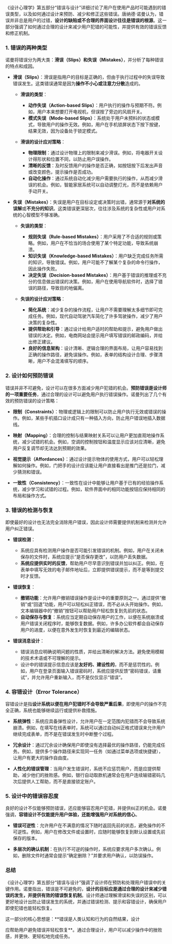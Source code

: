 《设计心理学》第五部分“错误与设计”详细讨论了用户在使用产品时可能遇到的错误类型，以及如何通过设计来预防、减少和修正这些错误。唐纳德·诺曼认为，错误并非总是用户的过错，**设计的缺陷或不合理的界面设计往往是错误的根源**。这一部分强调了如何通过合理的设计来减少用户犯错的可能性，并提供有效的错误反馈和修正机制。

### 1. 错误的两种类型
诺曼将错误分为两大类：**滑误（Slips）**和**失误（Mistakes）**，并分析了每种错误的特点和成因。

- **滑误（Slips）**：滑误是指用户的目标是正确的，但由于执行过程中的失误导致错误发生。这类错误通常是因为**操作不小心或注意力分散**造成的。

  - **滑误的类型**：
    - **动作失误（Action-based Slips）**：用户执行的操作与预期不符。例如，用户本来想要打开电视机，但误按了旁边的风扇开关。
    - **模式失误（Mode-based Slips）**：系统处于用户未预料的状态或模式，导致用户的操作无效。例如，用户在手机锁屏状态下按下按键，结果无效，因为设备处于锁定模式。

  - **滑误的设计应对策略**：
    - **物理限制**：通过设计物理上的限制来减少滑误。例如，将电器开关设计得形状和位置不同，以防止用户误操作。
    - **清晰的反馈**：及时反馈用户的操作是否正确，如按钮按下后发出声音或改变颜色，提示操作是否成功。
    - **自动化操作**：通过系统自动化减少用户需要执行的操作，从而减少滑误的机会。例如，智能家居系统可以自动调整灯光，而不是依赖用户手动开关。

- **失误（Mistakes）**：失误是用户在目标设定或决策时出错，通常源于**对系统的误解**或**不充分的知识**。这类错误更深层次，往往涉及系统的复杂性或用户对系统的心智模型不够准确。

  - **失误的类型**：
    - **规则失误（Rule-based Mistakes）**：用户采用了不合适的规则或策略。例如，用户在不恰当的场合使用了某个特定功能，导致系统崩溃。
    - **知识失误（Knowledge-based Mistakes）**：用户缺乏完成任务所需的知识，导致错误。例如，用户可能不了解某个复杂的命令行操作，因此操作失败。
    - **决定失误（Decision-based Mistakes）**：用户基于错误的推理或不充分的信息做出错误的决策。例如，用户在使用导航软件时，选择了错误的路径，导致目的地偏离。

  - **失误的设计应对策略**：
    - **简化系统**：减少复杂的操作流程，让用户不需要理解太多细节即可完成任务。例如，现代自动驾驶汽车简化了许多驾驶操作，减少了用户决策的复杂性。
    - **提供帮助和引导**：通过设计给用户适时的帮助和提示，避免用户做出错误的决定。例如，电商网站会提示用户填写错误的邮政编码，并给出修正建议。
    - **良好的信息架构**：设计清晰、逻辑合理的界面布局，让用户容易找到正确的操作路径，避免误操作。例如，表单的结构设计合理、步骤清晰，用户不会混淆填写的顺序。

### 2. 设计如何预防错误
错误并非不可避免，设计可以在很多方面减少用户犯错的机会。**预防错误是设计师的一项重要任务**，通过合理的设计可以避免用户执行错误操作。诺曼列出了几个有效的预防错误的设计策略：

- **限制（Constraints）**：物理或逻辑上的限制可以防止用户执行无效或错误的操作。例如，某些手机插口设计成只有一种插入方向，防止用户错误地插入数据线。
  
- **映射（Mapping）**：合理的控制与结果映射关系可以让用户更加直观地操作系统，减少试错的机会。例如，空调的控制按钮和温度显示应该对应清晰，避免用户反复调节却无法达到预期的效果。

- **视觉提示（Affordances）**：通过设计提示物体的使用方式，用户可以轻松理解如何操作。例如，门把手的设计应该能让用户直接看出是推门还是拉门，减少猜测和错误。

- **一致性（Consistency）**：一致性在设计中能够让用户基于已有的经验操作系统，减少学习和试错的过程。例如，软件界面中的相同功能按钮应保持相同的布局和操作方式。

### 3. 错误的检测与恢复
即使最好的设计也无法完全消除用户错误，因此设计师需要提供机制来检测并允许用户纠正错误。

- **错误检测**：
  - 系统应具有检测用户操作是否可能引发错误的机制。例如，用户在关闭未保存的文件时，系统应提示“是否保存更改”，以防用户丢失数据。
  - **系统应提供实时的反馈**，帮助用户尽早意识到错误并加以纠正。例如，在表单中填写无效的电子邮件地址后，立即提供错误提示，而不是等到提交时才反馈。

- **错误恢复**：
  - **撤销功能**：允许用户撤销错误操作是设计中的重要原则之一。通过提供“撤销”或“回退”功能，用户可以轻松纠正错误，而不必从头开始操作。例如，文本编辑器中的“撤销”按钮可以帮助用户轻松恢复到先前的状态。
  - **自动保存与恢复**：系统应当定期自动保存用户的工作，以便在系统崩溃或用户错误关闭程序时，能够恢复数据。例如，许多办公软件都会自动保存用户的进度，以便在意外发生时恢复到最近的编辑状态。
  
- **错误消息设计**：
  - 错误消息应明确说明问题的性质，并给出清晰的解决方法。避免使用模糊的技术术语或不可理解的提示。
  - 设计中的错误提示信息应该是**友好的、建设性的**，而不是惩罚性的。例如，用户在登录页面输入错误密码时，系统应提供反馈“密码错误，请重试”，并允许用户重新输入，而不是仅仅显示“错误”。

### 4. 容错设计（Error Tolerance）
容错设计是指**设计系统以便在用户犯错时不会导致严重后果**，即使用户的操作不完全正确，系统也能够继续运行或提供补救措施。

- **系统弹性**：系统应具备弹性设计，允许用户在一定范围内犯错而不会导致系统崩溃。例如，在填写在线表单时，系统可以通过自动纠正格式错误来允许用户继续完成表单，而不是在错误发生时中断整个过程。
  
- **冗余设计**：通过冗余设计确保用户即使没有选择最优的操作路径，仍能完成任务。例如，提供多个操作路径来实现同一任务（如通过菜单选项或快捷键），让用户有更大的操作自由度。

- **人性化的错误管理**：当用户发生错误时，系统不应惩罚用户，而是应提供帮助，减少他们的挫败感。例如，银行自动取款机通常会在用户连续输错密码几次后提供人工帮助，而不是直接锁定账户。

### 5. 设计中的错误容忍度
良好的设计不仅能够预防错误，还应能够容忍用户犯错，并提供纠正的机会。诺曼强调，**容错设计不仅能提升用户体验，还能增强用户对系统的信心**。

- **错误可逆性**：允许用户在不满意的情况下随时返回先前的状态，避免操作的不可逆性。例如，用户在修改文件或设置时，应随时能够恢复到默认设置或先前保存的版本。
  
- **多层次的确认机制**：在执行不可逆的操作时，系统应要求用户多次确认。例如，删除文件时通常会提示“确定删除？”并要求用户确认，以防误操作。

### 总结
《设计心理学》第五部分“错误与设计”强调了设计师在预防和处理用户错误中的关键作用。诺曼指出，错误是不可避免的，**设计的目标应是通过合理的设计来减少错误的发生，并提供有效的错误恢复机制**。设计师通过理解滑误和失误的区别，可以更好地设计出防止错误发生的系统，并通过错误检测、提示和容错设计，确保用户即使犯错也能轻松恢复。

这一部分的核心思想是：**错误是人类认知和行为的自然结果，设计

应帮助用户避免错误并轻松恢复**。通过合理设计，用户可以减少操作中的挫败感，并更快、更轻松地完成任务。